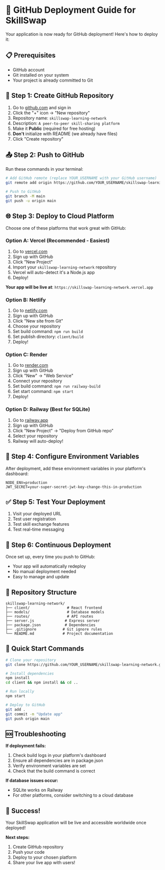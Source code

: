 # 🚀 GitHub Deployment Guide for SkillSwap

Your application is now ready for GitHub deployment! Here's how to deploy it:

## 📋 Prerequisites
- GitHub account
- Git installed on your system
- Your project is already committed to Git

## 🔗 Step 1: Create GitHub Repository

1. Go to [github.com](https://github.com) and sign in
2. Click the "+" icon → "New repository"
3. Repository name: `skillswap-learning-network`
4. Description: `A peer-to-peer skill-sharing platform`
5. Make it **Public** (required for free hosting)
6. **Don't** initialize with README (we already have files)
7. Click "Create repository"

## 📤 Step 2: Push to GitHub

Run these commands in your terminal:

```bash
# Add GitHub remote (replace YOUR_USERNAME with your GitHub username)
git remote add origin https://github.com/YOUR_USERNAME/skillswap-learning-network.git

# Push to GitHub
git branch -M main
git push -u origin main
```

## 🌐 Step 3: Deploy to Cloud Platform

Choose one of these platforms that work great with GitHub:

### Option A: Vercel (Recommended - Easiest)
1. Go to [vercel.com](https://vercel.com)
2. Sign up with GitHub
3. Click "New Project"
4. Import your `skillswap-learning-network` repository
5. Vercel will auto-detect it's a Node.js app
6. Deploy!

**Your app will be live at**: `https://skillswap-learning-network.vercel.app`

### Option B: Netlify
1. Go to [netlify.com](https://netlify.com)
2. Sign up with GitHub
3. Click "New site from Git"
4. Choose your repository
5. Set build command: `npm run build`
6. Set publish directory: `client/build`
7. Deploy!

### Option C: Render
1. Go to [render.com](https://render.com)
2. Sign up with GitHub
3. Click "New" → "Web Service"
4. Connect your repository
5. Set build command: `npm run railway-build`
6. Set start command: `npm start`
7. Deploy!

### Option D: Railway (Best for SQLite)
1. Go to [railway.app](https://railway.app)
2. Sign up with GitHub
3. Click "New Project" → "Deploy from GitHub repo"
4. Select your repository
5. Railway will auto-deploy!

## 🔧 Step 4: Configure Environment Variables

After deployment, add these environment variables in your platform's dashboard:

```
NODE_ENV=production
JWT_SECRET=your-super-secret-jwt-key-change-this-in-production
```

## ✅ Step 5: Test Your Deployment

1. Visit your deployed URL
2. Test user registration
3. Test skill exchange features
4. Test real-time messaging

## 🔄 Step 6: Continuous Deployment

Once set up, every time you push to GitHub:
- Your app will automatically redeploy
- No manual deployment needed
- Easy to manage and update

## 📁 Repository Structure
```
skillswap-learning-network/
├── client/                 # React frontend
├── models/                 # Database models
├── routes/                 # API routes
├── server.js              # Express server
├── package.json           # Dependencies
├── .gitignore            # Git ignore rules
└── README.md             # Project documentation
```

## 🎯 Quick Start Commands

```bash
# Clone your repository
git clone https://github.com/YOUR_USERNAME/skillswap-learning-network.git

# Install dependencies
npm install
cd client && npm install && cd ..

# Run locally
npm start

# Deploy to GitHub
git add .
git commit -m "Update app"
git push origin main
```

## 🆘 Troubleshooting

**If deployment fails:**
1. Check build logs in your platform's dashboard
2. Ensure all dependencies are in package.json
3. Verify environment variables are set
4. Check that the build command is correct

**If database issues occur:**
- SQLite works on Railway
- For other platforms, consider switching to a cloud database

## 🎉 Success!

Your SkillSwap application will be live and accessible worldwide once deployed!

**Next steps:**
1. Create GitHub repository
2. Push your code
3. Deploy to your chosen platform
4. Share your live app with users!
